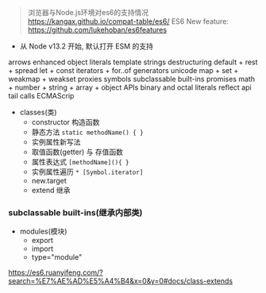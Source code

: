 > 浏览器与Node.js环境对es6的支持情况 https://kangax.github.io/compat-table/es6/
> ES6 New feature: https://github.com/lukehoban/es6features
- 从 Node v13.2 开始, 默认打开 ESM 的支持

arrows
enhanced object literals
template strings
destructuring
default + rest + spread
let + const
iterators + for..of
generators
unicode
map + set + weakmap + weakset
proxies
symbols
subclassable built-ins
promises
math + number + string + array + object APIs
binary and octal literals
reflect api
tail calls
ECMAScrip

- classes(类)
  - constructor 构造函数
  - 静态方法 `static methodName() { }`
  - 实例属性新写法
  - 取值函数(getter) 与 存值函数
  - 属性表达式 `[methodName](){ }`
  - 实例属性遍历 `* [Symbol.iterator]`
  - new.target
  - extend 继承
### subclassable built-ins(继承内部类)
- modules(模块)
  - export
  - import
  - type="module"


https://es6.ruanyifeng.com/?search=%E7%AE%AD%E5%A4%B4&x=0&y=0#docs/class-extends
